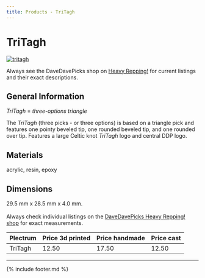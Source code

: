 ```yaml
---
title: Products - TriTagh
---
```

# TriTagh

[![tritagh](../../assets/images/tritagh.jpg "Tritagh")](/picks/tritagh)

Always see the DaveDavePicks shop on [Heavy Repping!](https://www.heavyrepping.com/shop/store/davedavepicks/) for current listings and their exact descriptions.

## General Information
*TriTagh* = *three-options triangle*

The *TriTagh* (three picks - or three options) is based on a triangle pick and features one pointy beveled tip, one rounded beveled tip, and one rounded over tip. Features a large Celtic knot *TriTagh* logo and central DDP logo.

## Materials
acrylic, resin, epoxy

## Dimensions
29.5 mm x 28.5 mm x 4.0 mm.<br/><br/>Always check individual listings on the [DaveDavePicks Heavy Repping! shop](https://www.heavyrepping.com/shop/store/davedavepicks/) for exact measurements.

| **Plectrum**                                        | **Price 3d printed**   | **Price handmade**   | **Price cast**   |
|:----------------------------------------------------|:-----------------------|:---------------------|:-----------------|
| TriTagh                                          | 12.50               | 17.50             | 12.50         |

---

{% include footer.md %}